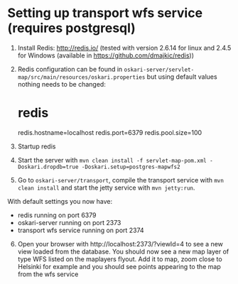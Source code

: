 # Setting up transport wfs service (requires postgresql)

1) Install Redis: http://redis.io/ (tested with version 2.6.14 for linux and 2.4.5 for Windows (available in https://github.com/dmajkic/redis))

2) Redis configuration can be found in `oskari-server/servlet-map/src/main/resources/oskari.properties` but using default values nothing needs to be changed:

    # redis
    redis.hostname=localhost
    redis.port=6379
    redis.pool.size=100

3) Startup redis

4) Start the server with `mvn clean install -f servlet-map-pom.xml -Doskari.dropdb=true -Doskari.setup=postgres-mapwfs2`

5) Go to `oskari-server/transport`, compile the transport service with `mvn clean install` and start the jetty service with `mvn jetty:run`. 

With default settings you now have:
* redis running on port 6379
* oskari-server running on port 2373
* transport wfs service running on port 2374

6) Open your browser with http://localhost:2373/?viewId=4 to see a new view loaded from the database.
    You should now see a new map layer of type WFS listed on the maplayers flyout. Add it to map, zoom close to Helsinki for example and you should see points appearing to the map from the wfs service
